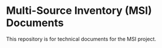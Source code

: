 # Multi-Source Inventory (MSI) Documents
This repository is for technical documents for the MSI project.
